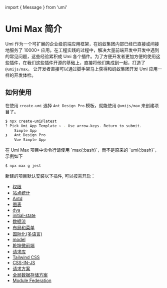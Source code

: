 import { Message } from 'umi'

# Umi Max 简介

Umi 作为一个可扩展的企业级前端应用框架，在蚂蚁集团内部已经已直接或间接地服务了 10000+ 应用。在工程实践的过程中，解决大量前端开发中开发中遇到的常见问题，这些经验累积成 Umi 各个插件。为了方便开发者更加方便的使用这些插件，在我们这些插件开源的基础上，直接将他们集成到一起，打造了 `@umijs/max`。 让开发者直接可以通过脚手架马上获得和蚂蚁集团开发 Umi 应用一样的开发体检。

## 如何使用

在使用 `create-umi` 选择 `Ant Design Pro` 模板，就能使用 `@umijs/max` 来创建项目了。

```bash {4}
$ npx create-umi@latest
? Pick Umi App Template › - Use arrow-keys. Return to submit.
    Simple App
❯   Ant Design Pro
    Vue Simple App
```

<Message emoji="💡" >
在 Umi Max 项目中命令行请使用 `max{:bash}`，而不是原来的 `umi{:bash}`，示例如下
</Message>

```bash /max/
$ npx max g jest
```

新建的项目默认安装以下插件, 可以按需开启：

- [权限](./access)
- [站点统计](./analytics)
- [Antd](./antd)
- [图表](./charts)
- [dva](./dva)
- [initial-state](./data-flow#全局初始状态)
- [数据流](./data-flow)
- [布局和菜单](./layout-menu)
- [国际化(多语言)](./i18n)
- [model](./data-flow)
- [乾坤微前端](./micro-frontend)
- [请求库](./request)
- [Tailwind CSS](./tailwindcss)
- [CSS-IN-JS](./styled-components)
- [请求方案](./react-query)
- [全局数据存储方案](./valtio)
- [Module Federation](./mf)
